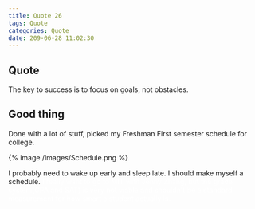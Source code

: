 ```yaml
---
title: Quote 26
tags: Quote
categories: Quote
date: 209-06-28 11:02:30
---
```


## Quote

The key to success is to focus on goals, not obstacles.

## Good thing

Done with a lot of stuff, picked my Freshman First semester schedule for college.

{% image /images/Schedule.png %}

I probably need to wake up early and sleep late. I should make myself a schedule.
<span style="color:white">
I really want to go to MIT with Jenny Zhang, but the grade system(GPA and SAT) is very not viable and shouldn't be a standard measurement for how smart a student actually is.
</span>
